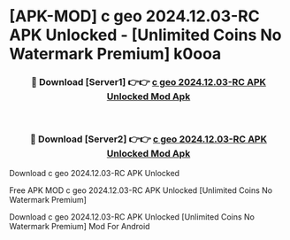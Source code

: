 # [APK-MOD] c geo 2024.12.03-RC APK Unlocked - [Unlimited Coins No Watermark Premium] k0ooa



<div align="center">
<h3>🔴 Download [Server1] 👉👉 <a href="https://momento.my/?title=c_geo_2024.12.03-RC_APK_Unlocked">c geo 2024.12.03-RC APK Unlocked Mod Apk</a></h3><br>

<h3>🔴 Download [Server2] 👉👉 <a href="https://momento.my/?title=c_geo_2024.12.03-RC_APK_Unlocked">c geo 2024.12.03-RC APK Unlocked Mod Apk</a></h3>
</div>



Download c geo 2024.12.03-RC APK Unlocked 

Free APK MOD c geo 2024.12.03-RC APK Unlocked [Unlimited Coins No Watermark Premium]

Download c geo 2024.12.03-RC APK Unlocked [Unlimited Coins No Watermark Premium] Mod For Android
